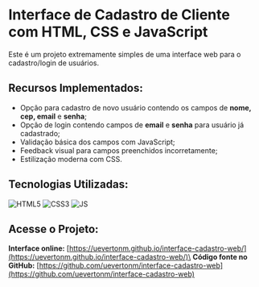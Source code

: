 # Interface de Cadastro de Cliente com HTML, CSS e JavaScript

Este é um projeto extremamente simples de uma interface web para o cadastro/login de usuários.

## Recursos Implementados:

* Opção para cadastro de novo usuário contendo os campos de **nome, cep, email** e **senha**;
* Opção de login contendo campos de **email** e **senha** para usuário já cadastrado;
* Validação básica dos campos com JavaScript;
* Feedback visual para campos preenchidos incorretamente;
* Estilização moderna com CSS.

## Tecnologias Utilizadas:

![HTML5](https://img.shields.io/badge/HTML5-E34F26?style=for-the-badge&logo=html5&logoColor=white)
![CSS3](https://img.shields.io/badge/CSS3-663399?style=for-the-badge&logo=css&logoColor=white)
![JS](https://img.shields.io/badge/JavaScript-F7DF1E?style=for-the-badge&logo=javascript&logoColor=white)

## Acesse o Projeto:

**Interface online:** [https://uevertonm.github.io/interface-cadastro-web/](https://uevertonm.github.io/interface-cadastro-web/)\
**Código fonte no GitHub:** [https://github.com/uevertonm/interface-cadastro-web](https://github.com/uevertonm/interface-cadastro-web)
